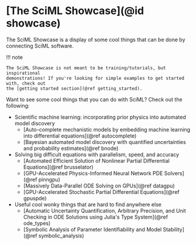 # [The SciML Showcase](@id showcase)

The SciML Showcase is a display of some cool things that can be done by connecting SciML software.

!!! note

    The SciML Showcase is not meant to be training/tutorials, but inspirational
    demonstrations! If you're looking for simple examples to get started with, check out
    the [getting started section](@ref getting_started).

Want to see some cool things that you can do with SciML? Check out the following:

* Scientific machine learning: incorporating prior physics into automated model discovery
    * [Auto-complete mechanistic models by embedding machine learning into differential equations](@ref autocomplete)
    * [Bayesian automated model discovery with quantified uncertainties and probability estimates](@ref bnode)
* Solving big difficult equations with parallelism, speed, and accuracy
    * [Automated Efficient Solution of Nonlinear Partial Differential Equations](@ref brusselator)
    * [GPU-Accelerated Physics-Informed Neural Network PDE Solvers](@ref pinngpu)
    * [Massively Data-Parallel ODE Solving on GPUs](@ref datagpu)
    * [GPU-Accelerated Stochastic Partial Differential Equations](@ref gpuspde)
* Useful cool wonky things that are hard to find anywhere else
    * [Automatic Uncertainty Quantification, Arbitrary Precision, and Unit Checking in ODE Solutions using Julia's Type System](@ref ode_types)
    * [Symbolic Analysis of Parameter Identifiability and Model Stability](@ref symbolic_analysis)
